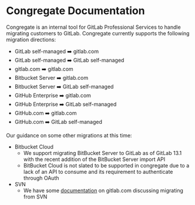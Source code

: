 # Congregate Documentation

Congregate is an internal tool for GitLab Professional Services to handle migrating customers to GitLab. Congregate currently supports the following migration directions:

* GitLab self-managed   :arrow_right: gitlab.com
* GitLab self-managed   :arrow_right: GitLab self-managed
* gitlab.com            :arrow_right: gitlab.com
* Bitbucket Server      :arrow_right: gitlab.com
* Bitbucket Server      :arrow_right: GitLab self-managed
* GitHub Enterprise     :arrow_right: gitlab.com
* GitHub Enterprise     :arrow_right: GitLab self-managed
* GitHub.com            :arrow_right: gitlab.com
* GitHub.com            :arrow_right: GitLab self-managed

Our guidance on some other migrations at this time:

* Bitbucket Cloud
  * We support migrating BitBucket Server to GitLab as of GitLab 13.1 with the recent addition of the BitBucket Server import API
  * BitBucket Cloud is not slated to be supported in congregate due to a lack of an API to consume and its requirement to authenticate through OAuth
* SVN
  * We have some [documentation](https://docs.gitlab.com/ee/user/project/import/svn.html) on gitlab.com discussing migrating from SVN

